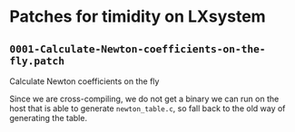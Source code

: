 # Patches for timidity on LXsystem

## `0001-Calculate-Newton-coefficients-on-the-fly.patch`

Calculate Newton coefficients on the fly

Since we are cross-compiling, we do not get a binary we can run on the
host that is able to generate `newton_table.c`, so fall back to the old
way of generating the table.


